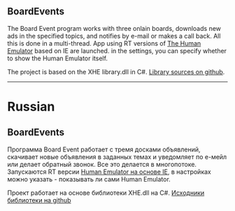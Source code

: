 ## BoardEvents
The Board Event program works with three onlain boards, downloads new ads in the specified topics, and notifies by e-mail or makes a call back.
All this is done in a multi-thread. App using RT versions of [The Human Emulator] based on IE are launched. in the settings, you can specify whether to show the Human Emulator itself.

The project is based on the XHE library.dll in C#. [Library sources on github].

[The Human Emulator]: http://webemulator.com/
[Library sources on github]: https://github.com/bigfozzy/Templates-CSHARP

--------------------------------

# Russian
## BoardEvents

Программа Board Event работает с тремя досками объявлений, скачивает новые объявления в заданных темах и уведомляет по е-мейл или делает обратный звонок.
Все это делается в многопотоке. Запускаются RT версии [Human Emulator на основе IE], в настройках можно указать - показывать ли сами Human Emulator.


Проект работает на основе библиотеки XHE.dll на C#. [Исходники библиотеки на github]

[Human Emulator на основе IE]: https://humanemulator.info
[Исходники библиотеки на github]: https://github.com/bigfozzy/Templates-CSHARP

